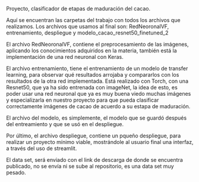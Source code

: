 Proyecto, clasificador de etapas de maduración del cacao.

Aquí se encuentran las carpetas del trabajo con todos los archivos que realizamos. Los archivos que usamos al final son: RedNeoronalVF, entrenamiento, despliegue y modelo_cacao_resnet50_finetuned_2

El archivo RedNeoronalVF, contiene el preprocesamiento de las imágenes, aplicando los conocimientos adquiridos en la materia, también está la implementación de una red neuronal con Keras.

El archivo entrenamiento, tiene el entrenamiento de un modelo de transfer learning, para observar qué resultados arrojaba y compararlos con los resultados de la otra red implementada. 
Está realizado con Torch, con una Resnet50, que ya ha sido entrenada con imageNet, la idea de esto, es poder usar una red neuronal que ya es muy buena viedo muchas imágenes y especializarla en nuestro proyecto para que pueda clasificar correctamente imágenes de cacao de acuerdo a su estapa de maduración.

El archivo del modelo, es simplemente, el modelo que se guardó después del entreamiento y que se usó en el despliegue.

Por último, el archivo despliegue, contiene un pqueño despliegue, para realizar un proyecto mínimo viable, mostrándole al usuario final una interfaz, a través del uso de streamlit.

El data set, será enviado con el link de descarga de donde se encuentra publicado, no se envía ni se sube al repositorio, es una data set muy pesado.
